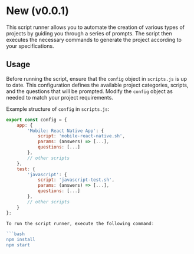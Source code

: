 # New (v0.0.1)

This script runner allows you to automate the creation of various types of projects by guiding you through a series of prompts. The script then executes the necessary commands to generate the project according to your specifications.

## Usage

   Before running the script, ensure that the `config` object in `scripts.js` is up to date. This configuration defines the available project categories, scripts, and the questions that will be prompted. Modify the `config` object as needed to match your project requirements.

   Example structure of `config` in `scripts.js`:

   ```javascript
   export const config = {
       app: {
           'Mobile: React Native App': {
               script: 'mobile-react-native.sh',
               params: (answers) => [...],
               questions: [...]
           },
           // other scripts
       },
       test: {
           'javascript': {
               script: 'javascript-test.sh',
               params: (answers) => [...],
               questions: [...]
           },
           // other scripts
       }
   };

To run the script runner, execute the following command:

```bash
npm install
npm start
```